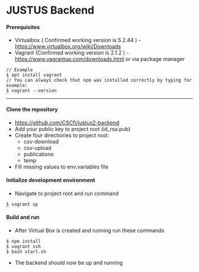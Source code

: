 # JUSTUS Backend

#### Prerequisites
- Virtualbox ( Confirmed working version is 5.2.44 ) - https://www.virtualbox.org/wiki/Downloads
- Vagrant (Confirmed working version is 2.1.2 ) - https://www.vagrantup.com/downloads.html or via package manager
```
// Example
§ apt install vagrant
// You can always check that npm was installed correctly by typing for example:
§ vagrant --version

```

----

#### Clone the repository
- https://github.com/CSCfi/justus2-backend
- Add your public key to project root (id_rsa.pub)
- Create four directiories to project root:
   - csv-download
   - csv-upload
   - publications
   - temp
 - Fill missing values to env.variables file


#### Initialize development environment

- Navigate to project root and run command
```
§ vagrant up
```
#### Build and run

- After Virtual Box is created and running run these commands
```
$ npm install
$ vagrant ssh
$ bash start.sh
```
- The backend should now be up and running
